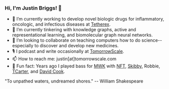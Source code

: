 ### Hi, I'm Justin Briggs! 👋

- 🦠 I’m currently working to develop novel biologic drugs for inflammatory, oncologic, and infectious diseases at [Tetherex](http://tetherex.com).
- 🔭 I’m currently tinkering with knowledge graphs, active and representational learning, and biomolecular graph neural networks.
- 👯 I’m looking to collaborate on teaching computers how to do science--especially to discover and develop new medicines.
- 🎙 I podcast and write occasionally at [TomorrowScale](https://tomorrowscale.com).
- 📫 How to reach me: justin[at]tomorrowscale.com
- 🎸 Fun fact: Years ago I played bass for [MWK](https://en.wikipedia.org/wiki/Midwest_Kings) with [NFT](https://sitstrings.com/artists/neal-tiemann-devil-driver), [Skibby](https://concord.com/roster/andy-skib/), Robbie, [TCarter](https://musicrow.com/2020/06/travis-carter-joins-big-loud-management-team/), and [David Cook](https://www.davidcookofficial.com/).

"To unpathed waters, undreamed shores." -- William Shakespeare
